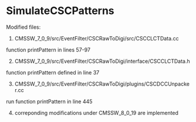 # SimulateCSCPatterns

Modified files:

1. CMSSW_7_0_9/src/EventFilter/CSCRawToDigi/src/CSCCLCTData.cc

function printPattern in lines 57-97

2. CMSSW_7_0_9/src/EventFilter/CSCRawToDigi/interface/CSCCLCTData.h

function printPattern defined in line 37

3. CMSSW_7_0_9/src/EventFilter/CSCRawToDigi/plugins/CSCDCCUnpacker.cc

run function printPattern in line 445

4. correponding modifications under CMSSW_8_0_19 are implemented
